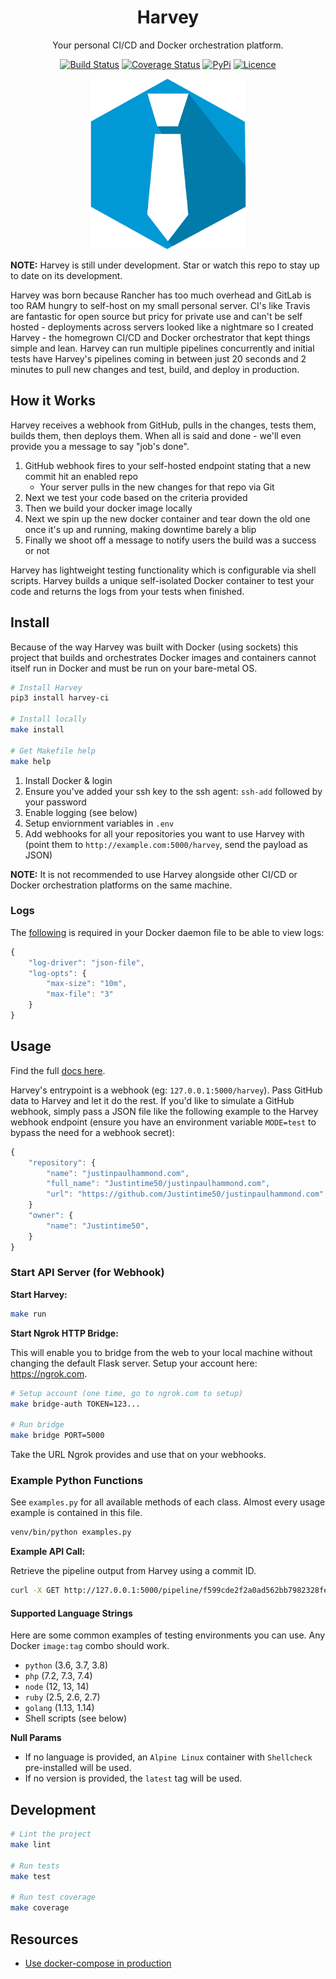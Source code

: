 <div align="center">

# Harvey

Your personal CI/CD and Docker orchestration platform.

[![Build Status](https://travis-ci.com/Justintime50/harvey.svg?branch=master)](https://travis-ci.com/Justintime50/harvey)
[![Coverage Status](https://coveralls.io/repos/github/Justintime50/harvey/badge.svg?branch=master)](https://coveralls.io/github/Justintime50/harvey?branch=master)
[![PyPi](https://img.shields.io/pypi/v/harvey-ci)](https://pypi.org/project/harvey-ci/)
[![Licence](https://img.shields.io/github/license/justintime50/harvey)](LICENSE)

<img src="assets/showcase.png">

</div>

**NOTE:** Harvey is still under development. Star or watch this repo to stay up to date on its development.

Harvey was born because Rancher has too much overhead and GitLab is too RAM hungry to self-host on my small personal server. CI's like Travis are fantastic for open source but pricy for private use and can't be self hosted - deployments across servers looked like a nightmare so I created Harvey - the homegrown CI/CD and Docker orchestrator that kept things simple and lean. Harvey can run multiple pipelines concurrently and initial tests have Harvey's pipelines coming in between just 20 seconds and 2 minutes to pull new changes and test, build, and deploy in production.

## How it Works

Harvey receives a webhook from GitHub, pulls in the changes, tests them, builds them, then deploys them. When all is said and done - we'll even provide you a message to say "job's done".

1. GitHub webhook fires to your self-hosted endpoint stating that a new commit hit an enabled repo
    - Your server pulls in the new changes for that repo via Git
1. Next we test your code based on the criteria provided
1. Then we build your docker image locally
1. Next we spin up the new docker container and tear down the old one once it's up and running, making downtime barely a blip
1. Finally we shoot off a message to notify users the build was a success or not

Harvey has lightweight testing functionality which is configurable via shell scripts. Harvey builds a unique self-isolated Docker container to test your code and returns the logs from your tests when finished.

## Install

Because of the way Harvey was built with Docker (using sockets) this project that builds and orchestrates Docker images and containers cannot itself run in Docker and must be run on your bare-metal OS.

```bash
# Install Harvey
pip3 install harvey-ci

# Install locally
make install

# Get Makefile help
make help
```

1. Install Docker & login
1. Ensure you've added your ssh key to the ssh agent: `ssh-add` followed by your password
1. Enable logging (see below)
1. Setup enviornment variables in `.env`
1. Add webhooks for all your repositories you want to use Harvey with (point them to `http://example.com:5000/harvey`, send the payload as JSON)

**NOTE:** It is not recommended to use Harvey alongside other CI/CD or Docker orchestration platforms on the same machine.

### Logs

The [following](https://docs.docker.com/config/containers/logging/json-file/#usage) is required in your Docker daemon file to be able to view logs:

```js
{
    "log-driver": "json-file",
    "log-opts": {
        "max-size": "10m",
        "max-file": "3" 
    }
}
```

## Usage

Find the full [docs here](docs/README.md). 

Harvey's entrypoint is a webhook (eg: `127.0.0.1:5000/harvey`). Pass GitHub data to Harvey and let it do the rest. If you'd like to simulate a GitHub webhook, simply pass a JSON file like the following example to the Harvey webhook endpoint (ensure you have an environment variable `MODE=test` to bypass the need for a webhook secret):

```javascript
{
    "repository": {
        "name": "justinpaulhammond.com",
        "full_name": "Justintime50/justinpaulhammond.com",
        "url": "https://github.com/Justintime50/justinpaulhammond.com",
    }
    "owner": {
        "name": "Justintime50",
    }
}
```

### Start API Server (for Webhook)

**Start Harvey:**

```bash
make run
```

**Start Ngrok HTTP Bridge:**

This will enable you to bridge from the web to your local machine without changing the default Flask server. Setup your account here: https://ngrok.com.

```bash
# Setup account (one time, go to ngrok.com to setup)
make bridge-auth TOKEN=123...

# Run bridge
make bridge PORT=5000
```

Take the URL Ngrok provides and use that on your webhooks.

### Example Python Functions

See `examples.py` for all available methods of each class. Almost every usage example is contained in this file.

```bash
venv/bin/python examples.py
```

**Example API Call:**

Retrieve the pipeline output from Harvey using a commit ID.

```bash
curl -X GET http://127.0.0.1:5000/pipeline/f599cde2f2a0ad562bb7982328fe0aeee9d22b1c
```

#### Supported Language Strings

Here are some common examples of testing environments you can use. Any Docker `image:tag` combo should work.

- `python` (3.6, 3.7, 3.8)
- `php` (7.2, 7.3, 7.4)
- `node` (12, 13, 14)
- `ruby` (2.5, 2.6, 2.7)
- `golang` (1.13, 1.14)
- Shell scripts (see below)

**Null Params**
- If no language is provided, an `Alpine Linux` container with `Shellcheck` pre-installed will be used.
- If no version is provided, the `latest` tag will be used.

## Development

```bash
# Lint the project
make lint

# Run tests
make test

# Run test coverage
make coverage
```

## Resources

- [Use docker-compose in production](https://docs.docker.com/compose/production/)
